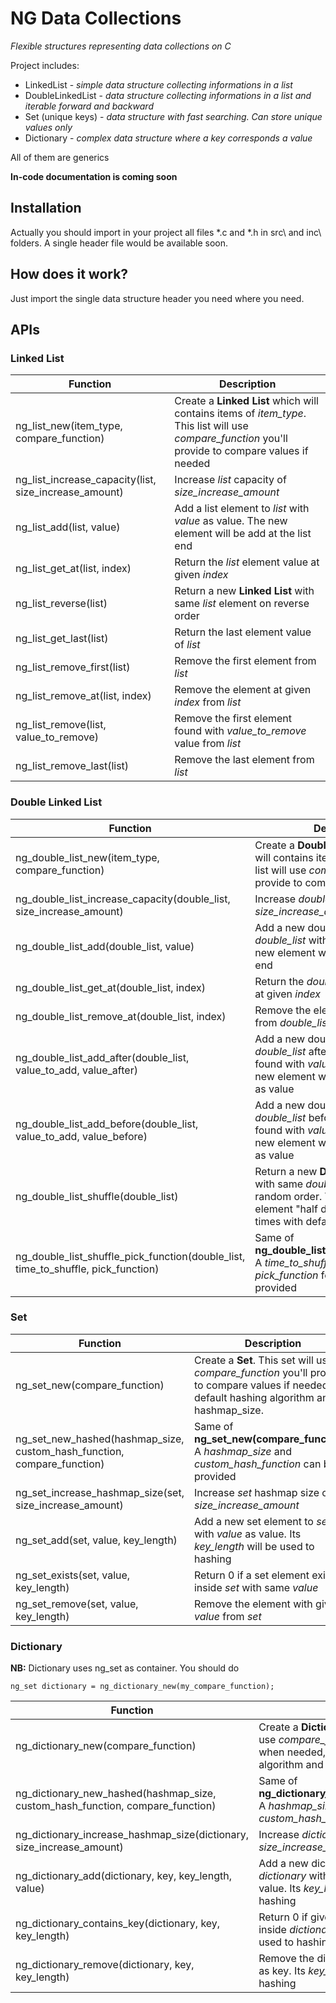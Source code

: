 # NG Data Collections
 
 *Flexible structures representing data collections on C*
 
 Project includes:
- LinkedList - *simple data structure collecting informations in a list*
- DoubleLinkedList - *data structure collecting informations in a list and iterable forward and backward*
- Set (unique keys) - *data structure with fast searching. Can store unique values only*
- Dictionary - *complex data structure where a key corresponds a value*

All of them are generics

**In-code documentation is coming soon**

## Installation

Actually you should import in your project all files *.c and *.h in src\ and inc\ folders.
A single header file would be available soon.

## How does it work?

Just import the single data structure header you need where you need.

## APIs

### Linked List

| Function | Description |
| --- | --- |
| ng_list_new(item_type, compare_function) | Create a **Linked List** which will contains items of *item_type*. This list will use *compare_function* you'll provide to compare values if needed |
| ng_list_increase_capacity(list, size_increase_amount) | Increase *list* capacity of *size_increase_amount* |
| ng_list_add(list, value) | Add a list element to *list* with *value* as value. The new element will be add at the list end |
| ng_list_get_at(list, index) | Return the *list* element value at given *index* |
| ng_list_reverse(list) | Return a new **Linked List** with same *list* element on reverse order |
| ng_list_get_last(list) | Return the last element value of *list* |
| ng_list_remove_first(list) | Remove the first element from *list* |
| ng_list_remove_at(list, index) | Remove the element at given *index* from *list* |
| ng_list_remove(list, value_to_remove) | Remove the first element found with *value_to_remove* value from *list* |
| ng_list_remove_last(list) | Remove the last element from *list* |

### Double Linked List

| Function | Description |
| --- | --- |
| ng_double_list_new(item_type, compare_function) 									| Create a **Double Linked List** which will contains items of *item_type*. This list will use *compare_function* you'll provide to compare values if needed |
| ng_double_list_increase_capacity(double_list, size_increase_amount)				| Increase *double_list* capacity of *size_increase_amount* |
| ng_double_list_add(double_list, value) 											| Add a new double list element to *double_list* with *value* as value. The new element will be add at the list end |
| ng_double_list_get_at(double_list, index)											| Return the *double_list* element value at given *index* |
| ng_double_list_remove_at(double_list, index) 										| Remove the element at given *index* from *double_list* |
| ng_double_list_add_after(double_list, value_to_add, value_after) 					| Add a new double list element to *double_list* after the first element found with *value_after* value. The new element will has *value_to_add* as value |
| ng_double_list_add_before(double_list, value_to_add, value_before) 				| Add a new double list element to *double_list* before the first element found with *value_before* value.The new element will has *value_to_add* as value |
| ng_double_list_shuffle(double_list)												| Return a new **Double Linked List** with same *double_list* elements on random order. This will shuffle element "half double_list length" times with default random function |
| ng_double_list_shuffle_pick_function(double_list, time_to_shuffle, pick_function)	| Same of **ng_double_list_shuffle(double_list)**. A *time_to_shuffle* and a *pick_function* for random can be provided |

### Set

| Function | Description |
| --- | --- |
| ng_set_new(compare_function)												| Create a **Set**. This set will use *compare_function* you'll provide to compare values if needed, a default hashing algorithm and hashmap_size. |
| ng_set_new_hashed(hashmap_size, custom_hash_function, compare_function) 	| Same of **ng_set_new(compare_function)**. A *hashmap_size* and *custom_hash_function* can be provided |
| ng_set_increase_hashmap_size(set, size_increase_amount) 					| Increase *set* hashmap size of *size_increase_amount* |
| ng_set_add(set, value, key_length) 										| Add a new set element to *set* with *value* as value. Its *key_length* will be used to hashing |
| ng_set_exists(set, value, key_length) 									| Return 0 if a set element exists inside *set* with same *value* |
| ng_set_remove(set, value, key_length) 									| Remove the element with given *value* from *set* |

### Dictionary
**NB:** Dictionary uses ng_set as container. 
You should do

```
ng_set dictionary = ng_dictionary_new(my_compare_function);
```

| Function | Description |
| --- | --- |
| ng_dictionary_new(compare_function)										| Create a **Dictionary**. This dictionary will use *compare_function* to compare keys when needed, a default hashing algorithm and hashmap size |
| ng_dictionary_new_hashed(hashmap_size, custom_hash_function, compare_function) 	| Same of **ng_dictionary_new(compare_function)**. A *hashmap_size* and *custom_hash_function* can be provided |
| ng_dictionary_increase_hashmap_size(dictionary, size_increase_amount) 	| Increase *dictionary* hashmap size of *size_increase_amount* |
| ng_dictionary_add(dictionary, key, key_length, value) 					| Add a new dictionary element to *dictionary* with *key* as key and *value* as value. Its *key_length* will be used to hashing |
| ng_dictionary_contains_key(dictionary, key, key_length) 					| Return 0 if given *key* already exists inside *dictionary*. Its *key_length* will be used to hashing |
| ng_dictionary_remove(dictionary, key, key_length) 						| Remove the dictionary element with *key* as key. Its *key_length* will be used to hashing |
